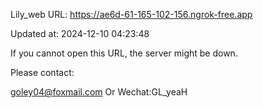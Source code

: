 Lily_web URL: https://ae6d-61-165-102-156.ngrok-free.app

Updated at: 2024-12-10 04:23:48

If you cannot open this URL, the server might be down.

Please contact: 

goley04@foxmail.com Or Wechat:GL_yeaH